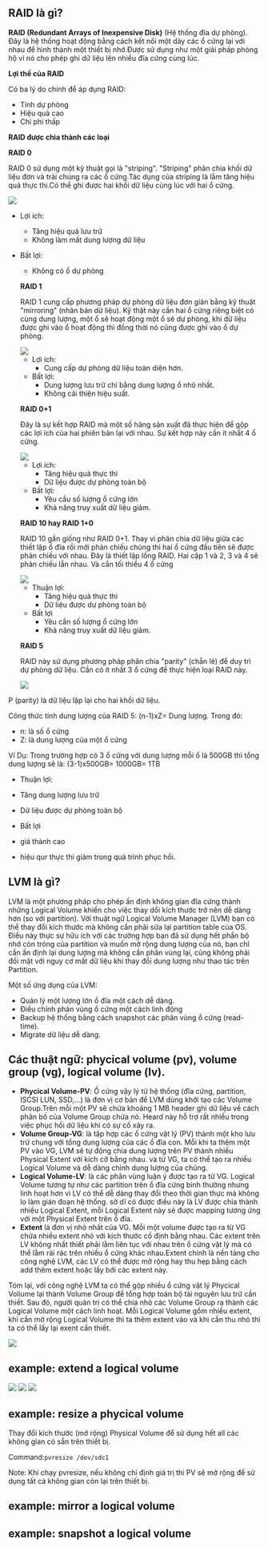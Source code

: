 ## RAID là gì?

**RAID (Redundant Arrays of Inexpensive Disk)** (Hệ thống đĩa dự phòng). Đây là hệ thống hoạt động bằng cách kết nối một dãy các ổ cứng lại với nhau để hình thành một thiết bị nhớ.Được sử dụng như một giải pháp phòng hộ vì nó cho phép ghi dữ liệu lên nhiều đĩa cứng cùng lúc.

**Lợi thế của RAID**

Có ba lý do chính để áp dụng RAID:
- Tính dự phòng
- Hiệu quả cao
- Chi phí thấp

**RAID được chia thành các loại**

**RAID 0**

RAID 0 sử dụng một kỹ thuật gọi là "striping". "Striping" phân chia khối dữ liệu đơn và trải chúng ra các ổ cứng.Tác dụng của striping là lằm tăng hiệu quả thực thi.Có thể ghi được hai khối dữ liệu cùng lúc với hai ổ cứng.

<img src="https://i.imgur.com/OcrRC06.jpg">

- Lợi ích:
  - Tăng hiệu quả lưu trữ
  - Không làm mất dung lượng dữ liệu
- Bất lợi:
  - Không có ổ dự phòng
  
  **RAID 1**
  
  RAID 1 cung cấp phương pháp dự phòng dữ liệu đơn giản bằng kỹ thuật "mirroring" (nhân bản dữ liệu). Kỹ thật này cần hai ổ cứng riêng biệt có cùng dung lượng, một ổ sẽ hoạt động một ổ sẽ dự phòng, khi dữ liệu được ghi vào ổ hoạt động thì đồng thời nó cũng được ghi vào ổ dự phòng.
  
  <img src="https://i.imgur.com/RnEsa0m.jpg">
  
  - Lợi ích:
    - Cung cấp dự phòng dữ liệu toàn diện hơn.
  - Bất lợi:
    - Dung lượng lưu trữ chỉ bằng dung lượng ổ nhỏ nhất.
    - Không cải thiện hiệu suất.
  
  **RAID 0+1** 
  
  Đây là sự kết hợp RAID mà một số hãng sản xuất đã thực hiện để gộp các lợi ích của hai phiên bản lại với nhau. Sự kết hợp này cần ít nhất 4 ổ cứng.
  
  <img src="https://i.imgur.com/u4UPAcr.png">
  
  - Lợi ích:
    - Tăng hiệu quả thực thi
    - Dữ liệu được dự phòng toàn bộ
  - Bất lợi:
    - Yêu cầu số lượng ổ cứng lớn
    - Khả năng truy xuất dữ liệu giảm.
    
  **RAID 10 hay RAID 1+0** 
  
  RAID 10 gần giống như RAID 0+1. Thay vì phân chia dữ liệu giữa các thiết lập ổ đĩa rồi mới phản chiếu chúng thì hai ổ cứng đầu tiên sẽ được phản chiếu với nhau. Đây là thiết lập lồng RAID. Hai cặp 1 và 2, 3 và 4 sẽ phản chiếu lẫn nhau. Và cần tối thiểu 4 ổ cứng
  
  <img src="https://i.imgur.com/pfnyZD7.png">
  
  - Thuận lợi:
    - Tăng hiệu quả thực thi
    - Dữ liệu được dự phòng toàn bộ
  - Bất lợi
    - Yêu cần số lượng ổ cứng lớn
    - Khả năng truy xuất dữ liệu giảm.
  
  **RAID 5** 
  
  RAID này sử dụng phương pháp phân chia "parity" (chẵn lẻ) để duy trì dự phòng dữ liệu. Cần có ít nhất 3 ổ cứng để thực hiện loại RAID này.
  
  <img src="https://i.imgur.com/Un53Rw1.png">
 
 P (parity) là dữ liệu lặp lại cho hai khối dữ liệu.
 
 Công thức tính dung lượng của RAID 5: (n-1)xZ= Dung lượng. Trong đó:
 - n: là số ổ cứng
 - Z: là dung lượng của một ổ cứng
 
 Ví Dụ: Trong trường hợp có 3 ổ cứng với dung lượng mỗi ổ là 500GB thì tổng dung lượng sẽ là: (3-1)x500GB= 1000GB= 1TB
 
 - Thuận lợi:
  - Tăng dung lượng lưu trữ
  - Dữ liệu được dự phòng toàn bộ
 
 - Bất lợi
  - giá thành cao
  - hiệu qur thực thi giảm trong quá trình phục hồi.
 
  

## LVM là gì?

LVM là một phương pháp cho phép ấn định không gian đĩa cứng thành những Logical Volume khiến cho việc thay dổi kích thước trở nên dễ dàng hơn (so với partition). Với thuật ngữ Logical Volume Manager (LVM) bạn có thể thay đổi kích thước mà không cần phải sửa lại partition table của OS. Điều này thực sự hữu ích với các trường hợp bạn đã sử dụng hết phần bộ nhớ còn tróng của partition và muốn mở rộng dung lượng của nó, bạn chỉ cần ấn định lại dung lượng mà không cần phân vùng lại, cũng không phải đối mặt với nguy cơ mất dữ liệu khi thay đổi dung lượng như thao tác trên Partition.

Một số ứng dụng của LVM:
- Quản lý một lượng lớn ổ đĩa một cách dễ dàng.
- Điều chỉnh phân vùng ổ cứng một cách linh động
- Backup hệ thống bằng cách snapshot các phân vùng ổ cứng (read-time).
- Migrate dữ liệu dễ dàng.


## Các thuật ngữ: phycical volume (pv), volume group (vg), logical volume (lv).

- **Phycical Volume-PV**: Ổ cứng vậy lý từ hệ thống (đĩa cứng, partition, ISCSI LUN, SSD,...) là đơn vị cơ bản để LVM dùng khởi tạo các Volume Group.Trên mỗi một PV sẽ chứa khoảng 1 MB header ghi dữ liệu về cách phân bố của Volume Group chứa nó. Heard này hỗ trợ rất nhiều trong việc phục hồi dữ liệu khi có sự cố xảy ra.
- **Volume Group-VG**: là tập hợp các ổ cứng vật lý (PV) thành một kho lưu trữ chung với tổng dung lượng của các ổ đĩa con. Mỗi khi ta thêm một PV vào VG, LVM sẽ tự động chia dung lượng trên PV thành nhiều Physical Extent với kích cỡ bằng nhau. và từ VG, ta có thể tạo ra nhiều Logical Volume và dễ dàng chỉnh dung lượng của chúng.
- **Logical Volume-LV**: là các phân vùng luận ý được tạo ra từ VG. Logical Volume tương tự như các partition  trên ổ đĩa cứng bình thường nhưng linh hoạt hơn vì LV có thể dễ dàng thay đổi theo thời gian thực mà không lo làm gián đoạn hệ thống. sở dĩ có được điều này là LV được chia thành nhiều Logical  Extent, mỗi Logical Extent này sẽ được mapping tương ứng với một Physical Extent trên ổ đĩa.
- **Extent** là đơn vị nhỏ nhất của VG. Mỗi một volume được tạo ra từ VG chứa nhiều extent nhỏ với kịch thước cố định bằng nhau. Các extent  trên LV không nhất thiết phải lằm liên tục với nhau trên ổ cứng vật lý mà có thể lằm rải rác trên nhiều ổ cứng khác nhau.Extent chính là nền tảng cho công nghệ LVM, các LV có thể được mở rộng hay thu hẹp bằng cách add thêm extent hoặc lấy bới các extent này.

Tóm lại, với công nghệ LVM ta có thể gộp nhiều ổ cứng vật lý Phycical Voliume lại thành Volume Group để tổng hợp toàn bộ tài nguyên lưu trữ cần thiết. Sau đó, người quản trị có thể chia nhỏ các Volume Group ra thành các Logical Volume  một cách linh hoạt. Mỗi Logical Volume gồm nhiều extent, khi cần mở rộng Logical Volume thì ta thêm extent vào và khi cần thu nhỏ thì ta có thể lấy lại exent cần thiết.

<img src="https://i.imgur.com/4WUmYFv.png">

## example: extend a logical volume

<img src="https://i.imgur.com/CePyei4.png">

<img src="https://i.imgur.com/twyt9e4.png">

<img src="https://i.imgur.com/wDYmuaE.png">

## example: resize a phycical volume

Thay đổi kích thước (mở rộng) Physical Volume để sử dụng hết all các không gian có sẵn trên thiết bị.

Command:`pvresize /dev/sdc1`

Note: Khi chạy pvresize, nếu không chỉ định giá trị thì PV sẽ mở rộng để sử dụng tất cả không gian còn lại trên thiết bị.


## example: mirror a logical volume

## example: snapshot a logical volume

